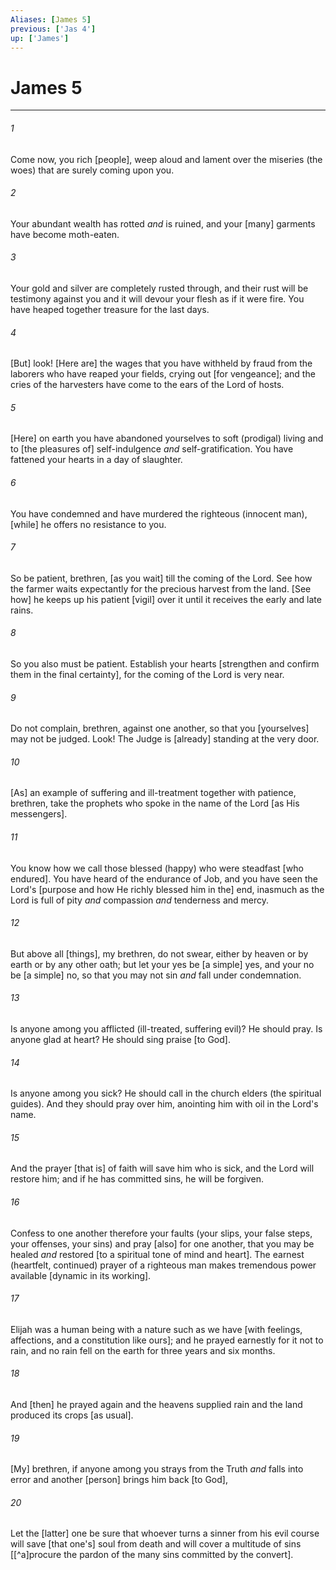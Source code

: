 ```yaml
---
Aliases: [James 5]
previous: ['Jas 4']
up: ['James']
---
```

# James 5

***














###### 1 






Come now, you rich [people], weep aloud and lament over the miseries (the woes) that are surely coming upon you. 













###### 2 






Your abundant wealth has rotted _and_ is ruined, and your [many] garments have become moth-eaten. 













###### 3 






Your gold and silver are completely rusted through, and their rust will be testimony against you and it will devour your flesh as if it were fire. You have heaped together treasure for the last days. 













###### 4 






[But] look! [Here are] the wages that you have withheld by fraud from the laborers who have reaped your fields, crying out [for vengeance]; and the cries of the harvesters have come to the ears of the Lord of hosts. 













###### 5 






[Here] on earth you have abandoned yourselves to soft (prodigal) living and to [the pleasures of] self-indulgence _and_ self-gratification. You have fattened your hearts in a day of slaughter. 













###### 6 






You have condemned and have murdered the righteous (innocent man), [while] he offers no resistance to you. 













###### 7 






So be patient, brethren, [as you wait] till the coming of the Lord. See how the farmer waits expectantly for the precious harvest from the land. [See how] he keeps up his patient [vigil] over it until it receives the early and late rains. 













###### 8 






So you also must be patient. Establish your hearts [strengthen and confirm them in the final certainty], for the coming of the Lord is very near. 













###### 9 






Do not complain, brethren, against one another, so that you [yourselves] may not be judged. Look! The Judge is [already] standing at the very door. 













###### 10 






[As] an example of suffering and ill-treatment together with patience, brethren, take the prophets who spoke in the name of the Lord [as His messengers]. 













###### 11 






You know how we call those blessed (happy) who were steadfast [who endured]. You have heard of the endurance of Job, and you have seen the Lord's [purpose and how He richly blessed him in the] end, inasmuch as the Lord is full of pity _and_ compassion _and_ tenderness and mercy. 













###### 12 






But above all [things], my brethren, do not swear, either by heaven or by earth or by any other oath; but let your yes be [a simple] yes, and your no be [a simple] no, so that you may not sin _and_ fall under condemnation. 













###### 13 






Is anyone among you afflicted (ill-treated, suffering evil)? He should pray. Is anyone glad at heart? He should sing praise [to God]. 













###### 14 






Is anyone among you sick? He should call in the church elders (the spiritual guides). And they should pray over him, anointing him with oil in the Lord's name. 













###### 15 






And the prayer [that is] of faith will save him who is sick, and the Lord will restore him; and if he has committed sins, he will be forgiven. 













###### 16 






Confess to one another therefore your faults (your slips, your false steps, your offenses, your sins) and pray [also] for one another, that you may be healed _and_ restored [to a spiritual tone of mind and heart]. The earnest (heartfelt, continued) prayer of a righteous man makes tremendous power available [dynamic in its working]. 













###### 17 






Elijah was a human being with a nature such as we have [with feelings, affections, and a constitution like ours]; and he prayed earnestly for it not to rain, and no rain fell on the earth for three years and six months. 













###### 18 






And [then] he prayed again and the heavens supplied rain and the land produced its crops [as usual]. 













###### 19 






[My] brethren, if anyone among you strays from the Truth _and_ falls into error and another [person] brings him back [to God], 













###### 20 






Let the [latter] one be sure that whoever turns a sinner from his evil course will save [that one's] soul from death and will cover a multitude of sins [[^a]procure the pardon of the many sins committed by the convert].

